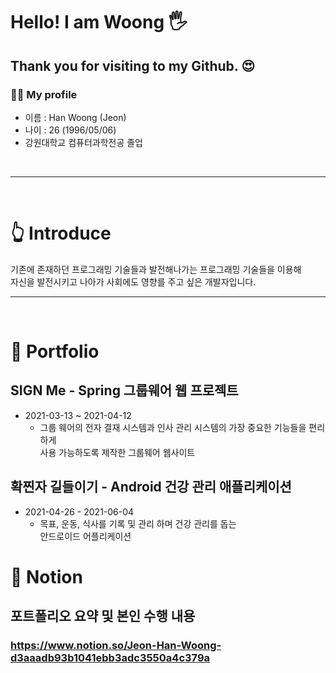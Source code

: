 # Hello! I am Woong ​:raised_hand_with_fingers_splayed:​

## Thank you for visiting to my Github. :heart_eyes:​

### ​:man_in_tuxedo:​ My profile
- 이름 : Han Woong (Jeon)
- 나이 : 26 (1996/05/06)
- 강원대학교 컴퓨터과학전공 졸업
<br>

----------

<br>

# ​:point_up_2:​ Introduce
기존에 존재하던 프로그래밍 기술들과 발전해나가는 프로그래밍 기술들을 이용해 <br> 자신을 발전시키고 나아가 사회에도 영향를 주고 싶은 개발자입니다.
<br>

------------

<br>

# ​:newspaper:​ Portfolio
## SIGN Me - Spring 그룹웨어 웹 프로젝트
- 2021-03-13 ~ 2021-04-12
  - 그룹 웨어의 전자 결재 시스템과 인사 관리 시스템의 가장 중요한 기능들을 편리하게 <br> 사용 가능하도록 제작한 그룹웨어 웹사이트

## 확찐자 길들이기 - Android 건강 관리 애플리케이션
- 2021-04-26 - 2021-06-04
  - 목표, 운동, 식사를 기록 및 관리 하며 건강 관리를 돕는 <br> 안드로이드 어플리케이션

# 📑 Notion
## 포트폴리오 요약 및 본인 수행 내용
### https://www.notion.so/Jeon-Han-Woong-d3aaadb93b1041ebb3adc3550a4c379a


<!--
**Jeon-Han-Woong/Jeon-Han-Woong** is a ✨ _special_ ✨ repository because its `README.md` (this file) appears on your GitHub profile.

Here are some ideas to get you started:

- 🔭 I’m currently working on ...
- 🌱 I’m currently learning ...
- 👯 I’m looking to collaborate on ...
- 🤔 I’m looking for help with ...
- 💬 Ask me about ...
- 📫 How to reach me: ...
- 😄 Pronouns: ...
- ⚡ Fun fact: ...
-->
